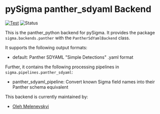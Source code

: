 # pySigma panther_sdyaml Backend

[![Test](https://github.com/panther-labs/pySigma-backend-panther-sdyaml/actions/workflows/test.yml/badge.svg?branch=main)](https://github.com/panther-labs/pySigma-backend-panther-sdyaml/actions/workflows/test.yml)
![Status](https://img.shields.io/badge/Status-pre--release-orange)

This is the panther_python backend for pySigma. It provides the package `sigma.backends.panther` with the `PantherSdYamlBackend` class.

It supports the following output formats:

* default: Panther SDYAML "Simple Detections" .yaml format

Further, it contains the following processing pipelines in `sigma.pipelines.panther_sdyaml`:

* panther_sdyaml_pipeline: Convert known Sigma field names into their Panther schema equivalent

This backend is currently maintained by:

* [Oleh Melenevskyi](https://github.com/melenevskyi/)